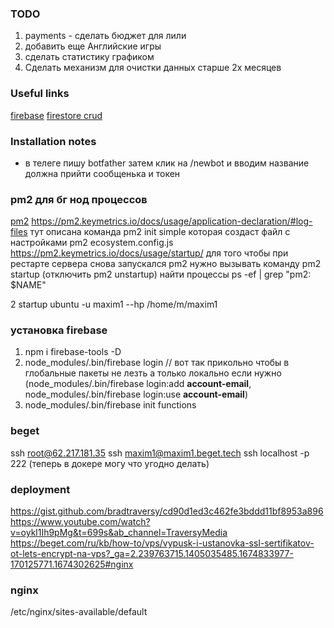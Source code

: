 ### TODO
1) payments - сделать бюджет для лили
2) добавить еще  Английские игры
3) сделать статистику графиком
4) Сделать механизм для очистки данных старше 2х месяцев

### Useful links
[firebase](https://console.firebase.google.com/)
[firestore crud](https://cloud.google.com/nodejs/docs/reference/firestore/latest)


### Installation notes
- в телеге пишу botfather затем клик на /newbot и вводим название должна прийти сообщенька и токен

### pm2 для бг нод процессов
[pm2](https://www.npmjs.com/package/pm2)
https://pm2.keymetrics.io/docs/usage/application-declaration/#log-files
тут описана команда  pm2 init simple которая создаст файл с настройками pm2 ecosystem.config.js
https://pm2.keymetrics.io/docs/usage/startup/
для того чтобы при рестарте сервера снова запускался pm2 нужно вызывать команду 
pm2 startup (отключить pm2 unstartup)
найти процессы
ps -ef | grep "pm2: $NAME"

2 startup ubuntu -u maxim1 --hp /home/m/maxim1

### установка firebase
1) npm i firebase-tools -D
2) node_modules/.bin/firebase login // вот так прикольно чтобы в глобальные пакеты не лезть а только локально
если нужно (node_modules/.bin/firebase login:add __account-email__, node_modules/.bin/firebase login:use  __account-email__)
3) node_modules/.bin/firebase init functions

### beget
ssh root@62.217.181.35
ssh maxim1@maxim1.beget.tech
ssh localhost -p 222
(теперь в докере могу что угодно делать)

### deployment
https://gist.github.com/bradtraversy/cd90d1ed3c462fe3bddd11bf8953a896
https://www.youtube.com/watch?v=oykl1Ih9pMg&t=699s&ab_channel=TraversyMedia
https://beget.com/ru/kb/how-to/vps/vypusk-i-ustanovka-ssl-sertifikatov-ot-lets-encrypt-na-vps?_ga=2.239763715.1405035485.1674833977-170125771.1674302625#nginx

### nginx 
/etc/nginx/sites-available/default
